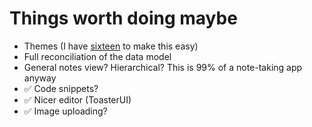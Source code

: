 # Things worth doing maybe

* Themes (I have [sixteen](github.com/ralsina/sixteen) to make this easy)
* Full reconciliation of the data model
* General notes view? Hierarchical? This is 99% of a note-taking app anyway
* ✅ Code snippets?
* ✅ Nicer editor (ToasterUI)
* ✅ Image uploading?

